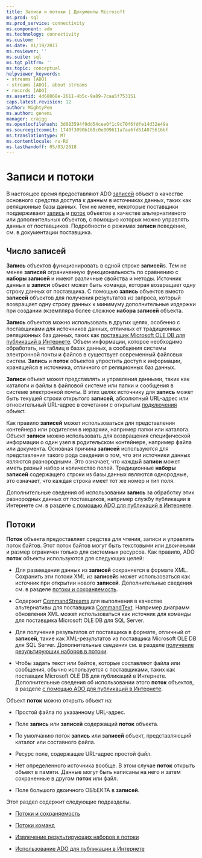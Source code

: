 ```yaml
---
title: Записи и потоки | Документы Microsoft
ms.prod: sql
ms.prod_service: connectivity
ms.component: ado
ms.technology: connectivity
ms.custom: ''
ms.date: 01/19/2017
ms.reviewer: ''
ms.suite: sql
ms.tgt_pltfrm: ''
ms.topic: conceptual
helpviewer_keywords:
- streams [ADO]
- streams [ADO], about streams
- records [ADO]
ms.assetid: 4d68868e-2611-4b5c-9a89-7caa5f753151
caps.latest.revision: 12
author: MightyPen
ms.author: genemi
manager: craigg
ms.openlocfilehash: 3d083594f9dd54cee0f1c9c70f6fdfe14d32e49a
ms.sourcegitcommit: 1740f3090b168c0e809611a7aa6fd514075616bf
ms.translationtype: MT
ms.contentlocale: ru-RU
ms.lasthandoff: 05/03/2018
---
```

# <a name="records-and-streams"></a>Записи и потоки
В настоящее время предоставляют ADO [записей](../../../ado/reference/ado-api/recordset-object-ado.md) объект в качестве основного средства доступа к данным в источниках данных, таких как реляционные базы данных. Тем не менее, некоторые поставщики поддерживают [запись](../../../ado/reference/ado-api/record-object-ado.md) и [поток](../../../ado/reference/ado-api/stream-object-ado.md) объектов в качестве альтернативного или дополнительных объектов, с помощью которых можно управлять данных от поставщиков. Подробности о режимах **записи** поведение, см. в документации поставщика.  
  
## <a name="records"></a>Число записей  
 **Запись** объектов функционировать в одной строке **записей**s. Тем не менее **записей** ограниченную функциональность по сравнению с **наборы записей** и имеют различные свойства и методы. Источник данных в **записи** объект может быть команда, которая возвращает одну строку данных от поставщика. С помощью **запись** объектов вместо **записей** объектов для получения результатов из запроса, который возвращает одну строку данных к минимуму дополнительные издержки при создании экземпляра более сложное **набора записей**  объекта.  
  
 **Запись** объектов можно использовать в других целях, особенно с поставщиками для источников данных, отличных от традиционных реляционных баз данных, таких как [поставщик Microsoft OLE DB для публикаций в Интернете](../../../ado/guide/appendixes/microsoft-ole-db-provider-for-internet-publishing.md). Объем информации, которое необходимо обработать, не таблиц в базах данных, а сообщения системы электронной почты и файлов в существует современный файловых систем. **Запись** и **поток** объектов упростить доступ к информации, хранящейся в источника, отличного от реляционных баз данных.  
  
 **Записи** объект может представлять и управления данными, таких как каталоги и файлы в файловой системе или папки и сообщения в системе электронной почты. В этих целях источнику для **запись** может быть текущей строки открытого **записей**, абсолютный URL-адрес или относительный URL-адрес в сочетании с открытым [подключения](../../../ado/reference/ado-api/connection-object-ado.md) объект.  
  
 Как правило **записей** может использоваться для представления контейнера или родителем в иерархии, например папки или каталога. Объект **записи** можно использовать для возвращения специфической информации о один узел в родительском контейнере, например файла или документа. Основная причина **записей** используются для представления такого рода сведения о том, что эти источники данных являются разнородными. Это означает, что каждый **записи** может иметь разный набор и количество полей. Традиционные **наборы записей** содержащего строки из базы данных являются однородные, это означает, что каждая строка имеет тот же номер и тип поля.  
  
 Дополнительные сведения об использовании **запись** за обработку этих разнородных данных от поставщиков, например службу публикации в Интернете см. в разделе [с помощью ADO для публикаций в Интернете](../../../ado/guide/data/using-ado-for-internet-publishing.md).  
  
## <a name="streams"></a>Потоки  
 **Поток** объекта предоставляет средства для чтения, записи и управлять поток байтов. Этот поток байтов могут быть текстовыми или двоичными и размер ограничен только для системных ресурсов. Как правило, ADO **поток** объекты используются для следующих целей:  
  
-   Для размещения данных из **записей** сохраняется в формате XML. Сохранить эти потоки XML из **записей**s может использоваться как источник при открытии нового **записей**. Дополнительные сведения см. в разделе [потоки и сохраняемость](../../../ado/guide/data/streams-and-persistence.md).  
  
-   Содержит [CommandStreams](../../../ado/reference/ado-api/commandstream-property-ado.md) для выполнения в качестве альтернативы для поставщика [CommandText](../../../ado/reference/ado-api/commandtext-property-ado.md). Например диаграмм обновления XML может использоваться как источник для команды для поставщика Microsoft OLE DB для SQL Server.  
  
-   Для получения результатов от поставщика в формате, отличный от **записей**, такие как XML-результатов из поставщика Microsoft OLE DB для SQL Server. Дополнительные сведения см. в разделе [получение результирующих наборов в потоки](../../../ado/guide/data/retrieving-resultsets-into-streams.md).  
  
-   Чтобы задать текст или байтов, которые составляют файла или сообщения, обычно используется с поставщиками, таких как поставщик Microsoft OLE DB для публикаций в Интернете. Дополнительные сведения об использовании этого **поток** объектов, в разделе [с помощью ADO для публикаций в Интернете](../../../ado/guide/data/using-ado-for-internet-publishing.md).  
  
 Объект **поток** можно открыть объект на:  
  
-   Простой файла по указанному URL-адрес.  
  
-   Поле **запись** или **записей** содержащий **поток** объекта.  
  
-   По умолчанию поток **запись** или **записей** объект, представляющий каталог или составного файла.  
  
-   Ресурс поле, содержащее URL-адрес простой файл.  
  
-   Нет определенного источника вообще. В этом случае **поток** открыть объект в памяти. Данные могут быть написаны на него и затем сохраненные в другом **поток** или файл.  
  
-   Поле большого двоичного ОБЪЕКТА в **записей**.  
  
 Этот раздел содержит следующие подразделы.  
  
-   [Потоки и сохраняемость](../../../ado/guide/data/streams-and-persistence.md)  
  
-   [Потоки команд](../../../ado/guide/data/command-streams.md)  
  
-   [Извлечение результирующих наборов в потоки](../../../ado/guide/data/retrieving-resultsets-into-streams.md)  
  
-   [Использование ADO для публикации в Интернете](../../../ado/guide/data/using-ado-for-internet-publishing.md)
